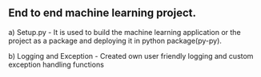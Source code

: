 ## End to end machine learning project.
a) Setup.py - It is used to build the machine learning application or the project as a package and deploying it in python package(py-py).

b) Logging and Exception - Created own user friendly logging and custom exception handling functions

